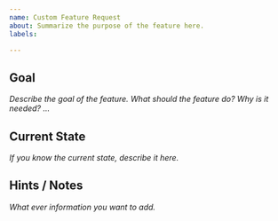```yaml
---
name: Custom Feature Request
about: Summarize the purpose of the feature here.
labels: 

---
```


## Goal
_Describe the goal of the feature._
_What should the feature do? Why is it needed? ..._

## Current State
_If you know the current state, describe it here._

## Hints / Notes
_What ever information you want to add._
